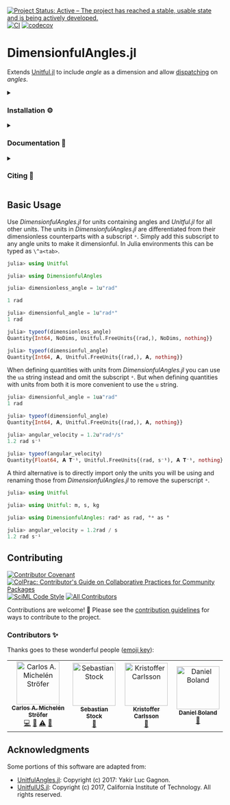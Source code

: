 [![Project Status: Active – The project has reached a stable, usable state and is being actively developed.](https://www.repostatus.org/badges/latest/active.svg)](https://www.repostatus.org/#active)
[![CI](https://github.com/cmichelenstrofer/DimensionfulAngles.jl/actions/workflows/CI.yml/badge.svg)](https://github.com/cmichelenstrofer/DimensionfulAngles.jl/actions/workflows/CI.yml)
[![codecov](https://codecov.io/gh/cmichelenstrofer/DimensionfulAngles.jl/branch/main/graph/badge.svg?token=QI8L8PQ71T)](https://codecov.io/gh/cmichelenstrofer/DimensionfulAngles.jl)

# DimensionfulAngles.jl
Extends [Unitful.jl](https://painterqubits.github.io/Unitful.jl/) to include *angle* as a dimension and allow [dispatching](https://docs.julialang.org/en/v1/manual/methods/) on *angles*.

<details><summary><h3>Installation ⚙</h3></summary>
<p>
Install DimensionfulAngles.jl the usual way Julia packages are installed, i.e., using Julia package manager:

```julia
using Pkg
Pkg.add("DimensionfulAngles")
```

or in the Pkg REPL (enter from the Julia REPL with `]`):

```julia
pkg> add DimensionfulAngles
```
</p>
</details>

<details><summary><h3>Documentation 📜</h3></summary>
<a href="https://cmichelenstrofer.github.io/DimensionfulAngles.jl/stable"><img src="https://img.shields.io/badge/docs-stable-blue.svg" alt="Documentation of latest stable release."/></a>
<a href="https://cmichelenstrofer.github.io/DimensionfulAngles.jl/dev"><img src="https://img.shields.io/badge/docs-dev-blue.svg" alt="Documentation for the current code status in the <em>main</em> branch."/></a>
<p>
The full documentation can be found at https://cmichelenstrofer.github.io/DimensionfulAngles.
</p>
</details>

<details><summary><h3>Citing 📝</h3></summary>
<a href="https://zenodo.org/badge/latestdoi/488031226"><img src="https://zenodo.org/badge/488031226.svg" alt="DOI of latest version"/></a>

<p>
If you use this code for your research please consider citing: 
</p>

<blockquote>
Michelén Ströfer, C. A. (2022). DimensionfulAngles.jl (Version 0.1.0) [Computer software]. https://github.com/cmichelenstrofer/DimensionfulAngles.jl
</blockquote>

<p>BibTeX:
<pre class="line-numbers">
<code class="language-latex">
@software{Michelen_Strofer_DimensionfulAngles_jl_2022,
  author = {Michelén Ströfer, Carlos Alejandro},
  doi = {10.5281/zenodo.7500588},
  month = {12},
  title = {{DimensionfulAngles.jl}},
  url = {https://github.com/cmichelenstrofer/DimensionfulAngles.jl},
  version = {0.1.0},
  year = {2022}
}
</code>
</pre>
</details>
  
## Basic Usage

Use *DimensionfulAngles.jl* for units containing angles and *Unitful.jl* for all other units.
The units in *DimensionfulAngles.jl* are differentiated from their dimensionless counterparts with a subscript `ᵃ`.
Simply add this subscript to any angle units to make it dimensionful. 
In Julia environments this can be typed as `\^a<tab>`.

```julia
julia> using Unitful

julia> using DimensionfulAngles

julia> dimensionless_angle = 1u"rad"

1 rad

julia> dimensionful_angle = 1u"radᵃ"
1 rad

julia> typeof(dimensionless_angle)
Quantity{Int64, NoDims, Unitful.FreeUnits{(rad,), NoDims, nothing}}

julia> typeof(dimensionful_angle)
Quantity{Int64, 𝐀, Unitful.FreeUnits{(rad,), 𝐀, nothing}}
```

When defining quantities with units from *DimensionfulAngles.jl* you can use the `ua` string instead and omit the subscript `ᵃ`.
But when defining quantities with units from both it is more convenient to use the `u` string.

```julia
julia> dimensionful_angle = 1ua"rad"
1 rad

julia> typeof(dimensionful_angle)
Quantity{Int64, 𝐀, Unitful.FreeUnits{(rad,), 𝐀, nothing}}

julia> angular_velocity = 1.2u"radᵃ/s"
1.2 rad s⁻¹

julia> typeof(angular_velocity)
Quantity{Float64, 𝐀 𝐓⁻¹, Unitful.FreeUnits{(rad, s⁻¹), 𝐀 𝐓⁻¹, nothing}}
```

A third alternative is to directly import only the units you will be using and renaming those from *DimensionfulAngles.jl* to remove the superscript `ᵃ`.

```julia
julia> using Unitful

julia> using Unitful: m, s, kg

julia> using DimensionfulAngles: radᵃ as rad, °ᵃ as °

julia> angular_velocity = 1.2rad / s
1.2 rad s⁻¹
```

## Contributing
[![Contributor Covenant](https://img.shields.io/badge/Contributor%20Covenant-2.1-4baaaa.svg)](code_of_conduct.md)
[![ColPrac: Contributor's Guide on Collaborative Practices for Community Packages](https://img.shields.io/badge/ColPrac-Contributor's%20Guide-blueviolet)](https://github.com/SciML/ColPrac)
[![SciML Code Style](https://img.shields.io/static/v1?label=code%20style&message=SciML&color=9558b2&labelColor=389826)](https://github.com/SciML/SciMLStyle)<!-- ALL-CONTRIBUTORS-BADGE:START - Do not remove or modify this section -->
[![All Contributors](https://img.shields.io/badge/all_contributors-4-orange.svg?style=flat-square)](#contributors-)
<!-- ALL-CONTRIBUTORS-BADGE:END -->

Contributions are welcome! 🎊 Please see the [contribution guidelines](https://github.com/cmichelenstrofer/.github/blob/main/CONTRIBUTING.md) for ways to contribute to the project. 

### Contributors ✨

Thanks goes to these wonderful people ([emoji key](https://allcontributors.org/docs/en/emoji-key)):

<!-- ALL-CONTRIBUTORS-LIST:START - Do not remove or modify this section -->
<!-- prettier-ignore-start -->
<!-- markdownlint-disable -->
<table>
  <tbody>
    <tr>
      <td align="center"><a href="https://michelenstrofer.net"><img src="https://avatars.githubusercontent.com/u/25060182?v=4?s=100" width="100px;" alt="Carlos A. Michelén Ströfer"/><br /><sub><b>Carlos A. Michelén Ströfer</b></sub></a><br /><a href="https://github.com/cmichelenstrofer/DimensionfulAngles.jl/commits?author=cmichelenstrofer" title="Code">💻</a> <a href="https://github.com/cmichelenstrofer/DimensionfulAngles.jl/commits?author=cmichelenstrofer" title="Documentation">📖</a> <a href="https://github.com/cmichelenstrofer/DimensionfulAngles.jl/commits?author=cmichelenstrofer" title="Tests">⚠️</a> <a href="#ideas-cmichelenstrofer" title="Ideas, Planning, & Feedback">🤔</a></td>
      <td align="center"><a href="https://github.com/sostock"><img src="https://avatars.githubusercontent.com/u/42280794?v=4?s=100" width="100px;" alt="Sebastian Stock"/><br /><sub><b>Sebastian Stock</b></sub></a><br /><a href="https://github.com/PainterQubits/Unitful.jl/issues/570#:~:text=package%20(maybe%20called-,DimensionfulAngles.jl,-)%20that%20defines%20dimensions" title="Ideas, Planning, & Feedback">🤔</a></td>
      <td align="center"><a href="https://kristofferc.github.io/"><img src="https://avatars.githubusercontent.com/u/1282691?v=4?s=100" width="100px;" alt="Kristoffer Carlsson"/><br /><sub><b>Kristoffer Carlsson</b></sub></a><br /><a href="https://github.com/cmichelenstrofer/DimensionfulAngles.jl/commits?author=KristofferC" title="Maintenance">🚧</a></td>
      <td align="center"><a href="https://github.com/DanDeepPhase"><img src="https://avatars.githubusercontent.com/u/13246120?v=4?s=100" width="100px;" alt="Daniel Boland"/><br /><sub><b>Daniel Boland</b></sub></a><br /><a href="#ideas-DanDeepPhase" title="Ideas, Planning, & Feedback">🤔</a></td>
    </tr>
  </tbody>
</table>

<!-- markdownlint-restore -->
<!-- prettier-ignore-end -->

<!-- ALL-CONTRIBUTORS-LIST:END -->

## Acknowledgments

Some portions of this software are adapted from:

  - [UnitfulAngles.jl](https://github.com/yakir12/UnitfulAngles.jl/blob/master/LICENSE.md): Copyright (c) 2017: Yakir Luc Gagnon.
  - [UnitfulUS.jl](https://github.com/PainterQubits/UnitfulUS.jl/blob/master/LICENSE.md): Copyright (c) 2017, California Institute of Technology. All rights reserved.
